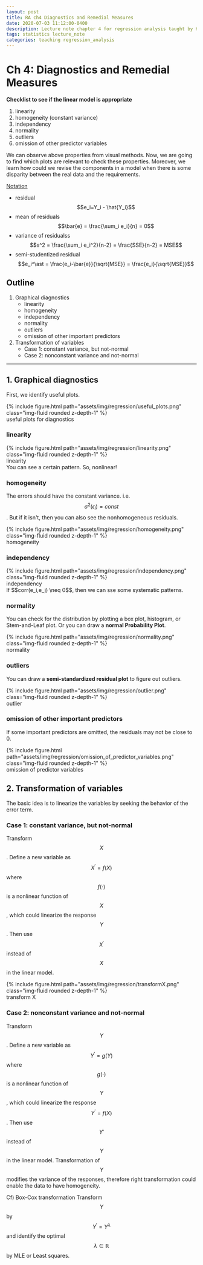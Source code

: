 ```yaml
---
layout: post
title: RA ch4 Diagnostics and Remedial Measures
date: 2020-07-03 11:12:00-0400
description: Lecture note chapter 4 for regression analysis taught by Hyemin Gu in 2020
tags: statistics lecture_note 
categories: teaching regression_analysis
---
```

# Ch 4: Diagnostics and Remedial Measures
**Checklist to see if the linear model is appropriate**
1. linearity
2. homogeneity (constant variance)
3. independency
4. normality
5. outliers
6. omission of other predictor variables

We can observe above properties from visual methods. Now, we are going to find which plots are relevant to check these properties. Moreover, we learn how could we revise the components in a model when there is some disparity between the real data and the requirements.

<U>Notation</U>
* residual $$e_i=Y_i - \hat{Y_i}$$
* mean of residuals $$\bar{e} = \frac{\sum_i e_i}{n} = 0$$
* variance of residualss $$s^2 = \frac{\sum_i e_i^2}{n-2} = \frac{SSE}{n-2} = MSE$$
* semi-studentized residual $$e_i^\ast = \frac{e_i-\bar{e}}{\sqrt{MSE}} = \frac{e_i}{\sqrt{MSE}}$$

## Outline
1. Graphical diagnostics
    * linearity
    * homogeneity
    * independency
    * normality
    * outliers
    * omission of other important predictors
2. Transformation of variables
    * Case 1: constant variance, but not-normal
    * Case 2: nonconstant variance and not-normal

---

## 1. Graphical diagnostics
First, we identify useful plots.
<div class="row mt-3">
    <div class="col-sm mt-3 mt-md-0">
        {% include figure.html path="assets/img/regression/useful_plots.png" class="img-fluid rounded z-depth-1" %}
    </div>
</div>
<div class="caption">
useful plots for diagnostics
</div>

### linearity
<div class="row mt-3">
    <div class="col-sm mt-3 mt-md-0">
        {% include figure.html path="assets/img/regression/linearity.png" class="img-fluid rounded z-depth-1" %}
    </div>
</div>
<div class="caption">
linearity
</div>
You can see a certain pattern. So, nonlinear!

### homogeneity
The errors should have the constant variance. i.e. $$\sigma^2(\epsilon_i) = const$$.
But if it isn't, then you can also see the nonhomogeneous residuals.
<div class="row mt-3">
    <div class="col-sm mt-3 mt-md-0">
        {% include figure.html path="assets/img/regression/homogeneity.png" class="img-fluid rounded z-depth-1" %}
    </div>
</div>
<div class="caption">
homogeneity
</div>

### independency
<div class="row mt-3">
    <div class="col-sm mt-3 mt-md-0">
        {% include figure.html path="assets/img/regression/independency.png" class="img-fluid rounded z-depth-1" %}
    </div>
</div>
<div class="caption">
independency
</div>
If $$corr(e_i,e_j) \neq 0$$, then we can sse some systematic patterns.

### normality
You can check for the distribution by plotting a box plot, histogram, or Stem-and-Leaf plot. Or you can draw a **normal Probability Plot**.
<div class="row mt-3">
    <div class="col-sm mt-3 mt-md-0">
        {% include figure.html path="assets/img/regression/normality.png" class="img-fluid rounded z-depth-1" %}
    </div>
</div>
<div class="caption">
normality
</div>

### outliers
You can draw a **semi-standardized residual plot** to figure out outliers.
<div class="row mt-3">
    <div class="col-sm mt-3 mt-md-0">
        {% include figure.html path="assets/img/regression/outlier.png" class="img-fluid rounded z-depth-1" %}
    </div>
</div>
<div class="caption">
outlier
</div>

### omission of other important predictors
If some important predictors are omitted, the residuals may not be close to 0.
<div class="row mt-3">
    <div class="col-sm mt-3 mt-md-0">
        {% include figure.html path="assets/img/regression/omission_of_predictor_variables.png" class="img-fluid rounded z-depth-1" %}
    </div>
</div>
<div class="caption">
omission of predictor variables
</div>

## 2. Transformation of variables
The basic idea is to linearize the variables by seeking the behavior of the error term.

### Case 1: constant variance, but not-normal
Transform $$X$$. Define a new variable as $$X^\prime = f(X)$$ where $$f(\cdot)$$ is a nonlinear function of $$X$$, which could linearize the response $$Y$$. Then use $$X^\prime$$ instead of $$X$$ in the linear model. 
<div class="row mt-3">
    <div class="col-sm mt-3 mt-md-0">
        {% include figure.html path="assets/img/regression/transformX.png" class="img-fluid rounded z-depth-1" %}
    </div>
</div>
<div class="caption">
transform X
</div>

### Case 2: nonconstant variance and not-normal
Transform $$Y$$. Define a new variable as $$Y^\prime = g(Y)$$ where $$g(\cdot)$$ is a nonlinear function of $$Y$$, which could linearize the response $$Y^\prime = f(X)$$. Then use $$Y\prime$$ instead of $$Y$$ in the linear model. Transformation of $$Y$$ modifies the variance of the responses, therefore right transformation could enable the data to have homogeneity.

Cf) Box-Cox transformation
Transform $$Y$$ by $$Y^\prime = Y^\lambda$$ and identify the optimal $$\lambda \in \mathbb{R}$$ by MLE or Least squares.
